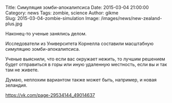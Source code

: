 Title: Симуляция зомби-апокалипсиса
Date: 2015-03-04 21:00:00 
Category: news
Tags: zombie, science
Author: gikme  
Slug: 2015-03-04-zombie-simulation
Image: /images/news/new-zealand-plus.jpg

Наконец-то ученые занялись делом.

Исследователи из Университета Корнелла составили масштабную симуляцию зомби-апокалипсиса. 

Ученые выяснили, что если вас окружает нежить, то лучшим решением будет отправиться в горы или иную удаленную местность, если вы и так там не живете.

Думаю, неплохим вариантом также может быть, например, и новая зеландия.

<https://vk.com/page-29534144_49014637>	